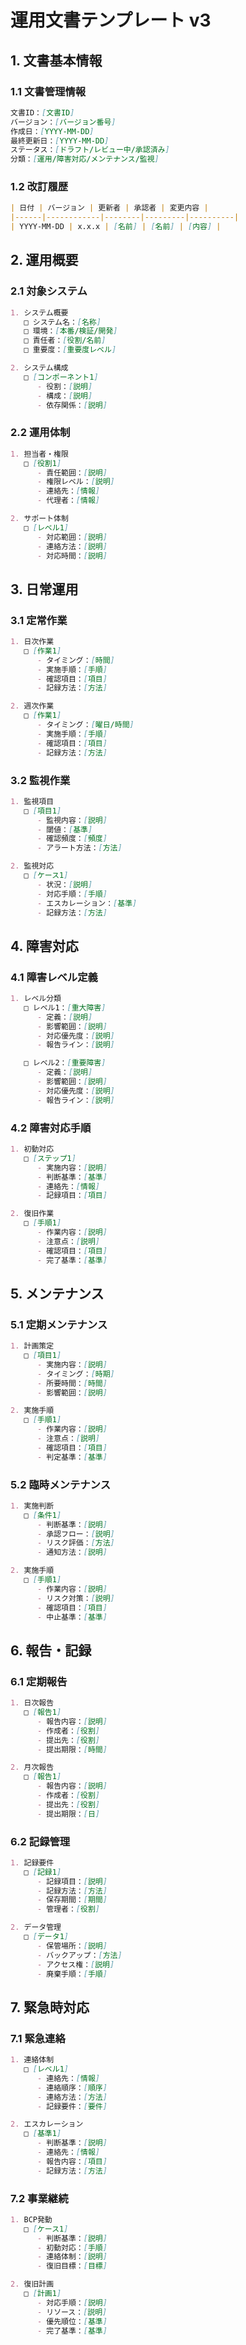 # 運用文書テンプレート v3

## 1. 文書基本情報

### 1.1 文書管理情報
```markdown
文書ID：[文書ID]
バージョン：[バージョン番号]
作成日：[YYYY-MM-DD]
最終更新日：[YYYY-MM-DD]
ステータス：[ドラフト/レビュー中/承認済み]
分類：[運用/障害対応/メンテナンス/監視]
```

### 1.2 改訂履歴
```markdown
| 日付 | バージョン | 更新者 | 承認者 | 変更内容 |
|------|------------|--------|---------|----------|
| YYYY-MM-DD | x.x.x | [名前] | [名前] | [内容] |
```

## 2. 運用概要

### 2.1 対象システム
```markdown
1. システム概要
   □ システム名：[名称]
   □ 環境：[本番/検証/開発]
   □ 責任者：[役割/名前]
   □ 重要度：[重要度レベル]

2. システム構成
   □ [コンポーネント1]
      - 役割：[説明]
      - 構成：[説明]
      - 依存関係：[説明]
```

### 2.2 運用体制
```markdown
1. 担当者・権限
   □ [役割1]
      - 責任範囲：[説明]
      - 権限レベル：[説明]
      - 連絡先：[情報]
      - 代理者：[情報]

2. サポート体制
   □ [レベル1]
      - 対応範囲：[説明]
      - 連絡方法：[説明]
      - 対応時間：[説明]
```

## 3. 日常運用

### 3.1 定常作業
```markdown
1. 日次作業
   □ [作業1]
      - タイミング：[時間]
      - 実施手順：[手順]
      - 確認項目：[項目]
      - 記録方法：[方法]

2. 週次作業
   □ [作業1]
      - タイミング：[曜日/時間]
      - 実施手順：[手順]
      - 確認項目：[項目]
      - 記録方法：[方法]
```

### 3.2 監視作業
```markdown
1. 監視項目
   □ [項目1]
      - 監視内容：[説明]
      - 閾値：[基準]
      - 確認頻度：[頻度]
      - アラート方法：[方法]

2. 監視対応
   □ [ケース1]
      - 状況：[説明]
      - 対応手順：[手順]
      - エスカレーション：[基準]
      - 記録方法：[方法]
```

## 4. 障害対応

### 4.1 障害レベル定義
```markdown
1. レベル分類
   □ レベル1：[重大障害]
      - 定義：[説明]
      - 影響範囲：[説明]
      - 対応優先度：[説明]
      - 報告ライン：[説明]

   □ レベル2：[重要障害]
      - 定義：[説明]
      - 影響範囲：[説明]
      - 対応優先度：[説明]
      - 報告ライン：[説明]
```

### 4.2 障害対応手順
```markdown
1. 初動対応
   □ [ステップ1]
      - 実施内容：[説明]
      - 判断基準：[基準]
      - 連絡先：[情報]
      - 記録項目：[項目]

2. 復旧作業
   □ [手順1]
      - 作業内容：[説明]
      - 注意点：[説明]
      - 確認項目：[項目]
      - 完了基準：[基準]
```

## 5. メンテナンス

### 5.1 定期メンテナンス
```markdown
1. 計画策定
   □ [項目1]
      - 実施内容：[説明]
      - タイミング：[時期]
      - 所要時間：[時間]
      - 影響範囲：[説明]

2. 実施手順
   □ [手順1]
      - 作業内容：[説明]
      - 注意点：[説明]
      - 確認項目：[項目]
      - 判定基準：[基準]
```

### 5.2 臨時メンテナンス
```markdown
1. 実施判断
   □ [条件1]
      - 判断基準：[説明]
      - 承認フロー：[説明]
      - リスク評価：[方法]
      - 通知方法：[説明]

2. 実施手順
   □ [手順1]
      - 作業内容：[説明]
      - リスク対策：[説明]
      - 確認項目：[項目]
      - 中止基準：[基準]
```

## 6. 報告・記録

### 6.1 定期報告
```markdown
1. 日次報告
   □ [報告1]
      - 報告内容：[説明]
      - 作成者：[役割]
      - 提出先：[役割]
      - 提出期限：[時間]

2. 月次報告
   □ [報告1]
      - 報告内容：[説明]
      - 作成者：[役割]
      - 提出先：[役割]
      - 提出期限：[日]
```

### 6.2 記録管理
```markdown
1. 記録要件
   □ [記録1]
      - 記録項目：[説明]
      - 記録方法：[方法]
      - 保存期間：[期間]
      - 管理者：[役割]

2. データ管理
   □ [データ1]
      - 保管場所：[説明]
      - バックアップ：[方法]
      - アクセス権：[説明]
      - 廃棄手順：[手順]
```

## 7. 緊急時対応

### 7.1 緊急連絡
```markdown
1. 連絡体制
   □ [レベル1]
      - 連絡先：[情報]
      - 連絡順序：[順序]
      - 連絡方法：[方法]
      - 記録要件：[要件]

2. エスカレーション
   □ [基準1]
      - 判断基準：[説明]
      - 連絡先：[情報]
      - 報告内容：[項目]
      - 記録方法：[方法]
```

### 7.2 事業継続
```markdown
1. BCP発動
   □ [ケース1]
      - 判断基準：[説明]
      - 初動対応：[手順]
      - 連絡体制：[説明]
      - 復旧目標：[目標]

2. 復旧計画
   □ [計画1]
      - 対応手順：[説明]
      - リソース：[説明]
      - 優先順位：[基準]
      - 完了基準：[基準]